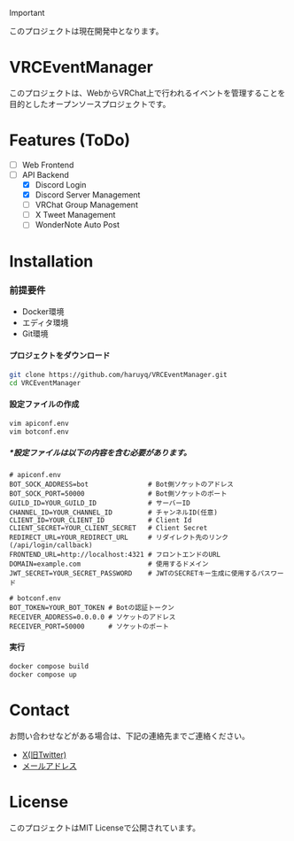 > [!IMPORTANT]
> このプロジェクトは現在開発中となります。

# VRCEventManager
このプロジェクトは、WebからVRChat上で行われるイベントを管理することを目的としたオープンソースプロジェクトです。

# Features (ToDo)
- [ ] Web Frontend
- [ ] API Backend
  - [x] Discord Login
  - [x] Discord Server Management
  - [ ] VRChat Group Management
  - [ ] X Tweet Management
  - [ ] WonderNote Auto Post

# Installation
### 前提要件
* Docker環境
* エディタ環境
* Git環境

#### プロジェクトをダウンロード
```bash
git clone https://github.com/haruyq/VRCEventManager.git
cd VRCEventManager
```

#### 設定ファイルの作成
```bash
vim apiconf.env
vim botconf.env
```
##### *設定ファイルは以下の内容を含む必要があります。
```env
# apiconf.env
BOT_SOCK_ADDRESS=bot               # Bot側ソケットのアドレス
BOT_SOCK_PORT=50000                # Bot側ソケットのポート
GUILD_ID=YOUR_GUILD_ID             # サーバーID
CHANNEL_ID=YOUR_CHANNEL_ID         # チャンネルID(任意)
CLIENT_ID=YOUR_CLIENT_ID           # Client Id
CLIENT_SECRET=YOUR_CLIENT_SECRET   # Client Secret
REDIRECT_URL=YOUR_REDIRECT_URL     # リダイレクト先のリンク(/api/login/callback)
FRONTEND_URL=http://localhost:4321 # フロントエンドのURL
DOMAIN=example.com                 # 使用するドメイン
JWT_SECRET=YOUR_SECRET_PASSWORD    # JWTのSECRETキー生成に使用するパスワード

# botconf.env
BOT_TOKEN=YOUR_BOT_TOKEN # Botの認証トークン
RECEIVER_ADDRESS=0.0.0.0 # ソケットのアドレス
RECEIVER_PORT=50000      # ソケットのポート
```

#### 実行
```bash
docker compose build
docker compose up
```

# Contact
お問い合わせなどがある場合は、下記の連絡先までご連絡ください。  
* [X(旧Twitter)](https://x.com/haruwaiku)
* [メールアドレス](mailto:haruwaiku@gmail.com)

# License
このプロジェクトはMIT Licenseで公開されています。  
